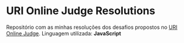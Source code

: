 # URI Online Judge Resolutions

Repositório com as minhas resoluções dos desafios propostos no [URI Online Judge](https://www.urionlinejudge.com.br).
Linguagem utilizada: **JavaScript**
